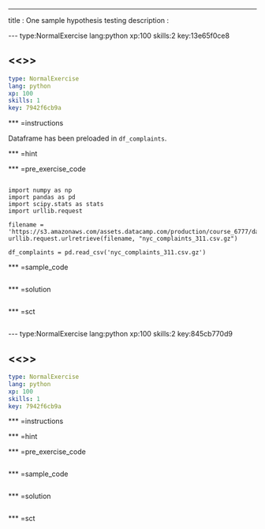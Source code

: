 ---
title       : One sample hypothesis testing
description : 



--- type:NormalExercise lang:python xp:100 skills:2 key:13e65f0ce8
## <<<New Exercise>>>

```yaml
type: NormalExercise
lang: python
xp: 100
skills: 1
key: 7942f6cb9a
```

*** =instructions

Dataframe has been preloaded in `df_complaints`.

*** =hint

*** =pre_exercise_code
```{python}

import numpy as np
import pandas as pd
import scipy.stats as stats
import urllib.request

filename = 'https://s3.amazonaws.com/assets.datacamp.com/production/course_6777/datasets/Chicago_violent_crimes.csv.gz.csv'
urllib.request.urlretrieve(filename, "nyc_complaints_311.csv.gz")

df_complaints = pd.read_csv('nyc_complaints_311.csv.gz')
```

*** =sample_code
```{python}

```

*** =solution
```{python}

```

*** =sct
```{python}

```

--- type:NormalExercise lang:python xp:100 skills:2 key:845cb770d9
## <<<New Exercise>>>

```yaml
type: NormalExercise
lang: python
xp: 100
skills: 1
key: 7942f6cb9a
```

*** =instructions

*** =hint

*** =pre_exercise_code
```{python}

```

*** =sample_code
```{python}

```

*** =solution
```{python}

```

*** =sct
```{python}

```

